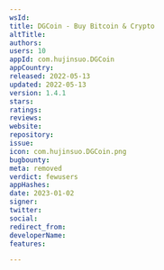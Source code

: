 ```yaml
---
wsId: 
title: DGCoin - Buy Bitcoin & Crypto
altTitle: 
authors: 
users: 10
appId: com.hujinsuo.DGCoin
appCountry: 
released: 2022-05-13
updated: 2022-05-13
version: 1.4.1
stars: 
ratings: 
reviews: 
website: 
repository: 
issue: 
icon: com.hujinsuo.DGCoin.png
bugbounty: 
meta: removed
verdict: fewusers
appHashes: 
date: 2023-01-02
signer: 
twitter: 
social: 
redirect_from: 
developerName: 
features: 

---
```


